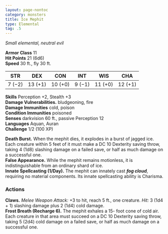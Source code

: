 ```yaml
---
layout: page-nontoc
category: monsters
title: Ice Mephit
type: Elemental
tag: .5
---
```

_Small elemental, neutral evil_

**Armor Class** 11    
**Hit Points** 21 (6d6)    
**Speed** 30 ft., fly 30 ft. 

| STR     | DEX     | CON     | INT     | WIS     | CHA     |
|---------|---------|---------|---------|---------|---------|
| 7 (−2)  | 13 (+1) | 10 (+0) | 9 (−1)  | 11 (+0) | 12 (+1) |

**Skills** Perception +2, Stealth +3    
**Damage Vulnerabilities.** bludgeoning, fire    
**Damage Immunities** cold, poison    
**Condition Immunities** poisoned    
**Senses** darkvision 60 ft., passive Perception 12    
**Languages** Aquan, Auran    
**Challenge** 1/2 (100 XP) 

**Death Burst.** When the mephit dies, it explodes in a burst of jagged ice. Each creature within 5 feet of it must make a DC 10 Dexterity saving throw, taking 4 (1d8) slashing damage on a failed save, or half as much damage on a successful one.    
**False Appearance.** While the mephit remains motionless, it is indistinguishable from an ordinary shard of ice.    
**Innate Spellcasting (1/Day).** The mephit can innately cast **_fog cloud_**, requiring no material components. Its innate spellcasting ability is Charisma. 

### Actions    
**Claws.** _Melee Weapon Attack:_ +3 to hit, reach 5 ft., one creature. _Hit:_ 3 (1d4 + 1) slashing damage plus 2 (1d4) cold damage.    
**Frost Breath (Recharge 6).** The mephit exhales a 15- foot cone of cold air. Each creature in that area must succeed on a DC 10 Dexterity saving throw, taking 5 (2d4) cold damage on a failed save, or half as much damage on a successful one.
